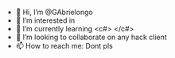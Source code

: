 - 👋 Hi, I’m @GAbrielongo
- 👀 I’m interested in <video-games> </videogames>
- 🌱 I’m currently learning <c#> </c#>
- 💞️ I’m looking to collaborate on any hack client
- 📫 How to reach me: Dont pls 

<!---
GAbrielongo/GAbrielongo is a ✨ special ✨ repository because its `README.md` (this file) appears on your GitHub profile.
You can click the Preview link to take a look at your changes.
--->
